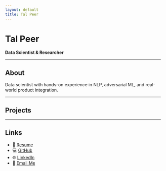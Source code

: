 ```yaml
---
layout: default
title: Tal Peer
---
```


<div class="intro">
  <h1>Tal Peer</h1>
  <p><strong>Data Scientist & Researcher</strong></p>
</div>

---

## About

Data scientist with hands-on experience in NLP, adversarial ML, and real-world product integration. 

---
## Projects

---

## Links

- 📄 [Resume](files/TalPeerCV_Jun2025.pdf)
- 💻 [GitHub](https://github.com/TalPeer9)
- 🌐 [LinkedIn](www.linkedin.com/in/tal-peer-782117228)
- 📧 [Email Me](mailto:talbdu@gmail.com)
